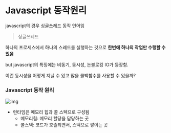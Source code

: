 # Javascript 동작원리

javascript의 경우 싱글쓰레드 동작 언어임

> 싱글쓰레드

  하나의 프로세스에서 하나의 스레드를 실행하는 것으로 **한번에 하나의 작업만 수행할 수 있음**

but javascript의 특징에는 비동기, 동시성, 논블로킹 IO가 등장함.

이런 동시성을 어떻게 지닐 수 있고 많을 콜백함수를 사용할 수 있을까?

### Javascript 동작 원리

 ![img](C:\Users\user\Desktop\test\git\boj\image\javascript\image1.png)

- 런타임은 메모리 힙과 콜 스텍으로 구성됨
  - 메모리힙: 메모리 할당을 담당하는 곳
  - 콜스택: 코드가 호출되면서, 스택으로 쌓이는 곳